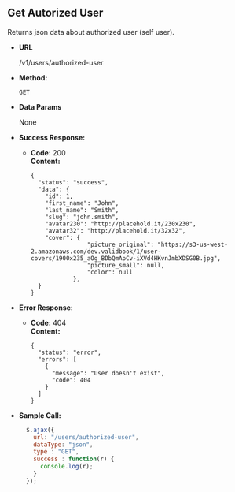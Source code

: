 **Get Autorized User**
----
  Returns json data about authorized user (self user). 

* **URL**

  /v1/users/authorized-user

* **Method:**

  `GET`


* **Data Params**

  None

* **Success Response:**

  * **Code:** 200 <br />
    **Content:** 
    
    ```
    {
      "status": "success",
      "data": {
        "id": 1,
        "first_name": "John",
        "last_name": "Smith",
        "slug": "john.smith",
        "avatar230": "http://placehold.it/230x230",
        "avatar32": "http://placehold.it/32x32",
        "cover": {
                    "picture_original": "https://s3-us-west-2.amazonaws.com/dev.validbook/1/user-covers/1900x235_aOg_BDbQmApCv-iXVd4HKvnJmbXDSG0B.jpg",
                    "picture_small": null,
                    "color": null
                },
      }
    }
    ```
 
* **Error Response:**

  * **Code:** 404 <br />
    **Content:** 
    
    ```
    {
      "status": "error",
      "errors": [
        {
          "message": "User doesn't exist",
          "code": 404
        }
      ]
    }
    ```

* **Sample Call:**

  ```javascript
    $.ajax({
      url: "/users/authorized-user",
      dataType: "json",
      type : "GET",
      success : function(r) {
        console.log(r);
      }
    });
  ```
